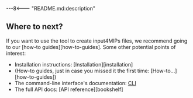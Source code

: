 ---8<--- "README.md:description"

## Where to next?

If you want to use the tool to create input4MIPs files,
we recommend going to our [how-to guides][how-to-guides].
Some other potential points of interest:

- Installation instructions: [Installation][installation]
- (How-to guides, just in case you missed it the first time: [How-to...][how-to-guides])
- The command-line interface's documentation: [CLI](cli)
- The full API docs: [API reference][bookshelf]
